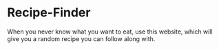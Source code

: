 # Recipe-Finder
 When you never know what you want to eat, use this website, which will give you a random recipe you can follow along with.

